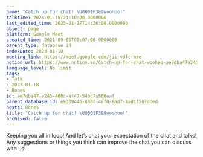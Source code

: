 ```yaml
---
name: "Catch up for chat! \U0001F389woohoo!"
talktime: 2023-01-18T21:10:00.0000000
last_edited_time: 2023-01-17T14:26:00.0000000
object: page
platform: Google Meet
created_time: 2021-09-03T00:07:00.0000000
parent_type: database_id
indexDate: 2023-01-18
meeting_link: https://meet.google.com/jii-vdfc-nre
notion_url: https://www.notion.so/Catch-up-for-chat-woohoo-ae7dba47e245460caf4754bc7a886eaf
language_level: No limit
tags:
- Talk
- 2023-01-18
- Bones
id: ae7dba47-e245-460c-af47-54bc7a886eaf
parent_database_id: e9339446-880f-4ef0-8ad7-8ad1f507dded
hosts: Bones
title: "Catch up for chat! \U0001F389woohoo!"
archived: false
---
```


Keeping you all in loop! And let’s chat your expectation of the chat and talks!
Any suggestions or things you think can improve the chat you can discuss with us!





